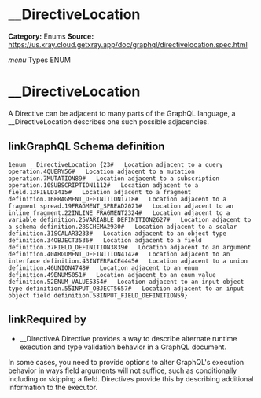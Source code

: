 # __DirectiveLocation

**Category:** Enums
**Source:** https://us.xray.cloud.getxray.app/doc/graphql/directivelocation.spec.html

*menu* Types ENUM
 # __DirectiveLocation
 A Directive can be adjacent to many parts of the GraphQL language, a __DirectiveLocation describes one such possible adjacencies.

## linkGraphQL Schema definition
 `1enum __DirectiveLocation {23#   Location adjacent to a query operation.4QUERY56#   Location adjacent to a mutation operation.7MUTATION89#   Location adjacent to a subscription operation.10SUBSCRIPTION1112#   Location adjacent to a field.13FIELD1415#   Location adjacent to a fragment definition.16FRAGMENT_DEFINITION1718#   Location adjacent to a fragment spread.19FRAGMENT_SPREAD2021#   Location adjacent to an inline fragment.22INLINE_FRAGMENT2324#   Location adjacent to a variable definition.25VARIABLE_DEFINITION2627#   Location adjacent to a schema definition.28SCHEMA2930#   Location adjacent to a scalar definition.31SCALAR3233#   Location adjacent to an object type definition.34OBJECT3536#   Location adjacent to a field definition.37FIELD_DEFINITION3839#   Location adjacent to an argument definition.40ARGUMENT_DEFINITION4142#   Location adjacent to an interface definition.43INTERFACE4445#   Location adjacent to a union definition.46UNION4748#   Location adjacent to an enum definition.49ENUM5051#   Location adjacent to an enum value definition.52ENUM_VALUE5354#   Location adjacent to an input object type definition.55INPUT_OBJECT5657#   Location adjacent to an input object field definition.58INPUT_FIELD_DEFINITION59}`
## linkRequired by
 - __DirectiveA Directive provides a way to describe alternate runtime execution and type validation behavior in a GraphQL document.

In some cases, you need to provide options to alter GraphQL's execution behavior in ways field arguments will not suffice, such as conditionally including or skipping a field. Directives provide this by describing additional information to the executor.
